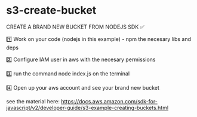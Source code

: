 # s3-create-bucket
CREATE A BRAND NEW BUCKET FROM NODEJS SDK ✅

1️⃣ Work on your code (nodejs in this example) - npm the necesary libs and deps


2️⃣ Configure IAM user in aws with the necesary permissions


3️⃣ run the command node index.js on the terminal 


4️⃣ Open up your aws account and see your brand new bucket




see the material here: https://docs.aws.amazon.com/sdk-for-javascript/v2/developer-guide/s3-example-creating-buckets.html
